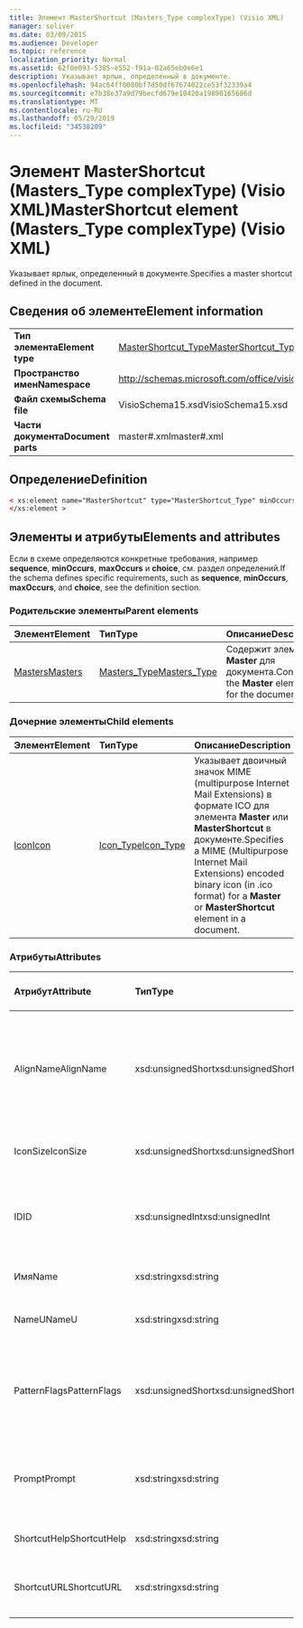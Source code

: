 ```yaml
---
title: Элемент MasterShortcut (Masters_Type complexType) (Visio XML)
manager: soliver
ms.date: 03/09/2015
ms.audience: Developer
ms.topic: reference
localization_priority: Normal
ms.assetid: 62f0e093-5385-e552-f91a-02a65eb0e6e1
description: Указывает ярлык, определенный в документе.
ms.openlocfilehash: 94ac64ff0080bf7d50df67674022ce53f32339a4
ms.sourcegitcommit: e7b38e37a9d79becfd679e10420a19890165606d
ms.translationtype: MT
ms.contentlocale: ru-RU
ms.lasthandoff: 05/29/2019
ms.locfileid: "34538209"
---
```

# <a name="mastershortcut-element-masters_type-complextype-visio-xml"></a><span data-ttu-id="741b9-103">Элемент MasterShortcut (Masters_Type complexType) (Visio XML)</span><span class="sxs-lookup"><span data-stu-id="741b9-103">MasterShortcut element (Masters_Type complexType) (Visio XML)</span></span>

<span data-ttu-id="741b9-104">Указывает ярлык, определенный в документе.</span><span class="sxs-lookup"><span data-stu-id="741b9-104">Specifies a master shortcut defined in the document.</span></span>
  
## <a name="element-information"></a><span data-ttu-id="741b9-105">Сведения об элементе</span><span class="sxs-lookup"><span data-stu-id="741b9-105">Element information</span></span>

|||
|:-----|:-----|
|<span data-ttu-id="741b9-106">**Тип элемента**</span><span class="sxs-lookup"><span data-stu-id="741b9-106">**Element type**</span></span> <br/> |[<span data-ttu-id="741b9-107">MasterShortcut_Type</span><span class="sxs-lookup"><span data-stu-id="741b9-107">MasterShortcut_Type</span></span>](mastershortcut_type-complextypevisio-xml.md) <br/> |
|<span data-ttu-id="741b9-108">**Пространство имен**</span><span class="sxs-lookup"><span data-stu-id="741b9-108">**Namespace**</span></span> <br/> |http://schemas.microsoft.com/office/visio/2012/main  <br/> |
|<span data-ttu-id="741b9-109">**Файл схемы**</span><span class="sxs-lookup"><span data-stu-id="741b9-109">**Schema file**</span></span> <br/> |<span data-ttu-id="741b9-110">VisioSchema15.xsd</span><span class="sxs-lookup"><span data-stu-id="741b9-110">VisioSchema15.xsd</span></span>  <br/> |
|<span data-ttu-id="741b9-111">**Части документа**</span><span class="sxs-lookup"><span data-stu-id="741b9-111">**Document parts**</span></span> <br/> |<span data-ttu-id="741b9-112">master#.xml</span><span class="sxs-lookup"><span data-stu-id="741b9-112">master#.xml</span></span>  <br/> |
   
## <a name="definition"></a><span data-ttu-id="741b9-113">Определение</span><span class="sxs-lookup"><span data-stu-id="741b9-113">Definition</span></span>

```XML
< xs:element name="MasterShortcut" type="MasterShortcut_Type" minOccurs="0" maxOccurs="unbounded" >
</xs:element >
```

## <a name="elements-and-attributes"></a><span data-ttu-id="741b9-114">Элементы и атрибуты</span><span class="sxs-lookup"><span data-stu-id="741b9-114">Elements and attributes</span></span>

<span data-ttu-id="741b9-115">Если в схеме определяются конкретные требования, например **sequence**, **minOccurs**, **maxOccurs** и **choice**, см. раздел определений.</span><span class="sxs-lookup"><span data-stu-id="741b9-115">If the schema defines specific requirements, such as **sequence**, **minOccurs**, **maxOccurs**, and **choice**, see the definition section.</span></span> 
  
### <a name="parent-elements"></a><span data-ttu-id="741b9-116">Родительские элементы</span><span class="sxs-lookup"><span data-stu-id="741b9-116">Parent elements</span></span>

|<span data-ttu-id="741b9-117">**Элемент**</span><span class="sxs-lookup"><span data-stu-id="741b9-117">**Element**</span></span>|<span data-ttu-id="741b9-118">**Тип**</span><span class="sxs-lookup"><span data-stu-id="741b9-118">**Type**</span></span>|<span data-ttu-id="741b9-119">**Описание**</span><span class="sxs-lookup"><span data-stu-id="741b9-119">**Description**</span></span>|
|:-----|:-----|:-----|
|[<span data-ttu-id="741b9-120">Masters</span><span class="sxs-lookup"><span data-stu-id="741b9-120">Masters</span></span>](masters-elementvisio-xml.md) <br/> |[<span data-ttu-id="741b9-121">Masters_Type</span><span class="sxs-lookup"><span data-stu-id="741b9-121">Masters_Type</span></span>](masters_type-complextypevisio-xml.md) <br/> |<span data-ttu-id="741b9-122">Содержит элементы **Master** для документа.</span><span class="sxs-lookup"><span data-stu-id="741b9-122">Contains the **Master** elements for the document.</span></span>  <br/> |
   
### <a name="child-elements"></a><span data-ttu-id="741b9-123">Дочерние элементы</span><span class="sxs-lookup"><span data-stu-id="741b9-123">Child elements</span></span>

|<span data-ttu-id="741b9-124">**Элемент**</span><span class="sxs-lookup"><span data-stu-id="741b9-124">**Element**</span></span>|<span data-ttu-id="741b9-125">**Тип**</span><span class="sxs-lookup"><span data-stu-id="741b9-125">**Type**</span></span>|<span data-ttu-id="741b9-126">**Описание**</span><span class="sxs-lookup"><span data-stu-id="741b9-126">**Description**</span></span>|
|:-----|:-----|:-----|
|[<span data-ttu-id="741b9-127">Icon</span><span class="sxs-lookup"><span data-stu-id="741b9-127">Icon</span></span>](icon-element-mastershortcut_type-complextypevisio-xml.md) <br/> |[<span data-ttu-id="741b9-128">Icon_Type</span><span class="sxs-lookup"><span data-stu-id="741b9-128">Icon_Type</span></span>](icon_type-complextypevisio-xml.md) <br/> |<span data-ttu-id="741b9-129">Указывает двоичный значок MIME (multipurpose Internet Mail Extensions) в формате ICO для элемента **Master** или **MasterShortcut** в документе.</span><span class="sxs-lookup"><span data-stu-id="741b9-129">Specifies a MIME (Multipurpose Internet Mail Extensions) encoded binary icon (in .ico format) for a **Master** or **MasterShortcut** element in a document.</span></span>  <br/> |
   
### <a name="attributes"></a><span data-ttu-id="741b9-130">Атрибуты</span><span class="sxs-lookup"><span data-stu-id="741b9-130">Attributes</span></span>

|<span data-ttu-id="741b9-131">**Атрибут**</span><span class="sxs-lookup"><span data-stu-id="741b9-131">**Attribute**</span></span>|<span data-ttu-id="741b9-132">**Тип**</span><span class="sxs-lookup"><span data-stu-id="741b9-132">**Type**</span></span>|<span data-ttu-id="741b9-133">**Обязательный**</span><span class="sxs-lookup"><span data-stu-id="741b9-133">**Required**</span></span>|<span data-ttu-id="741b9-134">**Описание**</span><span class="sxs-lookup"><span data-stu-id="741b9-134">**Description**</span></span>|<span data-ttu-id="741b9-135">**Возможные значения**</span><span class="sxs-lookup"><span data-stu-id="741b9-135">**Possible values**</span></span>|
|:-----|:-----|:-----|:-----|:-----|
|<span data-ttu-id="741b9-136">AlignName</span><span class="sxs-lookup"><span data-stu-id="741b9-136">AlignName</span></span>  <br/> |<span data-ttu-id="741b9-137">xsd:unsignedShort</span><span class="sxs-lookup"><span data-stu-id="741b9-137">xsd:unsignedShort</span></span>  <br/> |<span data-ttu-id="741b9-138">необязательный</span><span class="sxs-lookup"><span data-stu-id="741b9-138">optional</span></span>  <br/> |<span data-ttu-id="741b9-139">Указывает, выравнивается ли текст элемента в окне трафарета влево, вправо или по центру.</span><span class="sxs-lookup"><span data-stu-id="741b9-139">Specifies whether the element's text in the stencil window is aligned left, right, or center.</span></span>  <br/> |<span data-ttu-id="741b9-140">Значения для типа xsd:unsignedShort.</span><span class="sxs-lookup"><span data-stu-id="741b9-140">Values of the xsd:unsignedShort type.</span></span>  <br/> |
|<span data-ttu-id="741b9-141">IconSize</span><span class="sxs-lookup"><span data-stu-id="741b9-141">IconSize</span></span>  <br/> |<span data-ttu-id="741b9-142">xsd:unsignedShort</span><span class="sxs-lookup"><span data-stu-id="741b9-142">xsd:unsignedShort</span></span>  <br/> |<span data-ttu-id="741b9-143">необязательный</span><span class="sxs-lookup"><span data-stu-id="741b9-143">optional</span></span>  <br/> |<span data-ttu-id="741b9-144">Размер значка элемента.</span><span class="sxs-lookup"><span data-stu-id="741b9-144">The size of the element's icon.</span></span>  <br/> |<span data-ttu-id="741b9-145">Значения для типа xsd:unsignedShort.</span><span class="sxs-lookup"><span data-stu-id="741b9-145">Values of the xsd:unsignedShort type.</span></span>  <br/> |
|<span data-ttu-id="741b9-146">ID</span><span class="sxs-lookup"><span data-stu-id="741b9-146">ID</span></span>  <br/> |<span data-ttu-id="741b9-147">xsd:unsignedInt</span><span class="sxs-lookup"><span data-stu-id="741b9-147">xsd:unsignedInt</span></span>  <br/> |<span data-ttu-id="741b9-148">Обязательный</span><span class="sxs-lookup"><span data-stu-id="741b9-148">required</span></span>  <br/> |<span data-ttu-id="741b9-149">Уникальный ИД элемента в родительском элементе.</span><span class="sxs-lookup"><span data-stu-id="741b9-149">The unique ID of the element within its parent element.</span></span>  <br/> |<span data-ttu-id="741b9-150">Значения типа xsd:unsignedInt.</span><span class="sxs-lookup"><span data-stu-id="741b9-150">Values of the xsd:unsignedInt type.</span></span>  <br/> |
|<span data-ttu-id="741b9-151">Имя</span><span class="sxs-lookup"><span data-stu-id="741b9-151">Name</span></span>  <br/> |<span data-ttu-id="741b9-152">xsd:string</span><span class="sxs-lookup"><span data-stu-id="741b9-152">xsd:string</span></span>  <br/> |<span data-ttu-id="741b9-153">необязательный</span><span class="sxs-lookup"><span data-stu-id="741b9-153">optional</span></span>  <br/> |<span data-ttu-id="741b9-154">Имя элемента.</span><span class="sxs-lookup"><span data-stu-id="741b9-154">The name of the element.</span></span>  <br/> |<span data-ttu-id="741b9-155">Значения типа xsd:string.</span><span class="sxs-lookup"><span data-stu-id="741b9-155">Values of the xsd:string type.</span></span>  <br/> |
|<span data-ttu-id="741b9-156">NameU</span><span class="sxs-lookup"><span data-stu-id="741b9-156">NameU</span></span>  <br/> |<span data-ttu-id="741b9-157">xsd:string</span><span class="sxs-lookup"><span data-stu-id="741b9-157">xsd:string</span></span>  <br/> |<span data-ttu-id="741b9-158">необязательный</span><span class="sxs-lookup"><span data-stu-id="741b9-158">optional</span></span>  <br/> |<span data-ttu-id="741b9-159">Универсальное имя элемента.</span><span class="sxs-lookup"><span data-stu-id="741b9-159">The universal name of the element.</span></span>  <br/> |<span data-ttu-id="741b9-160">Значения типа xsd:string.</span><span class="sxs-lookup"><span data-stu-id="741b9-160">Values of the xsd:string type.</span></span>  <br/> |
|<span data-ttu-id="741b9-161">PatternFlags</span><span class="sxs-lookup"><span data-stu-id="741b9-161">PatternFlags</span></span>  <br/> |<span data-ttu-id="741b9-162">xsd:unsignedShort</span><span class="sxs-lookup"><span data-stu-id="741b9-162">xsd:unsignedShort</span></span>  <br/> |<span data-ttu-id="741b9-163">необязательный</span><span class="sxs-lookup"><span data-stu-id="741b9-163">optional</span></span>  <br/> |<span data-ttu-id="741b9-164">Определяет, ведет ли образец поведение в качестве пользовательского шаблона.</span><span class="sxs-lookup"><span data-stu-id="741b9-164">Determines whether a master behaves as a custom pattern.</span></span>  <br/> |<span data-ttu-id="741b9-165">Значения для типа xsd:unsignedShort.</span><span class="sxs-lookup"><span data-stu-id="741b9-165">Values of the xsd:unsignedShort type.</span></span>  <br/> |
|<span data-ttu-id="741b9-166">Prompt</span><span class="sxs-lookup"><span data-stu-id="741b9-166">Prompt</span></span>  <br/> |<span data-ttu-id="741b9-167">xsd:string</span><span class="sxs-lookup"><span data-stu-id="741b9-167">xsd:string</span></span>  <br/> |<span data-ttu-id="741b9-168">необязательный</span><span class="sxs-lookup"><span data-stu-id="741b9-168">optional</span></span>  <br/> |<span data-ttu-id="741b9-169">Подсказка о состоянии и подсказка для элемента.</span><span class="sxs-lookup"><span data-stu-id="741b9-169">The status bar and tool tip prompt for the element.</span></span>  <br/> |<span data-ttu-id="741b9-170">Значения типа xsd:string.</span><span class="sxs-lookup"><span data-stu-id="741b9-170">Values of the xsd:string type.</span></span>  <br/> |
|<span data-ttu-id="741b9-171">ShortcutHelp</span><span class="sxs-lookup"><span data-stu-id="741b9-171">ShortcutHelp</span></span>  <br/> |<span data-ttu-id="741b9-172">xsd:string</span><span class="sxs-lookup"><span data-stu-id="741b9-172">xsd:string</span></span>  <br/> |<span data-ttu-id="741b9-173">необязательный</span><span class="sxs-lookup"><span data-stu-id="741b9-173">optional</span></span>  <br/> |<span data-ttu-id="741b9-174">Строка справки для элемента.</span><span class="sxs-lookup"><span data-stu-id="741b9-174">A help string for the element.</span></span>  <br/> |<span data-ttu-id="741b9-175">Значения типа xsd:string.</span><span class="sxs-lookup"><span data-stu-id="741b9-175">Values of the xsd:string type.</span></span>  <br/> |
|<span data-ttu-id="741b9-176">ShortcutURL</span><span class="sxs-lookup"><span data-stu-id="741b9-176">ShortcutURL</span></span>  <br/> |<span data-ttu-id="741b9-177">xsd:string</span><span class="sxs-lookup"><span data-stu-id="741b9-177">xsd:string</span></span>  <br/> |<span data-ttu-id="741b9-178">необязательный</span><span class="sxs-lookup"><span data-stu-id="741b9-178">optional</span></span>  <br/> |<span data-ttu-id="741b9-179">URL-адрес элемента **MasterShortcut.**</span><span class="sxs-lookup"><span data-stu-id="741b9-179">A URL to a **MasterShortcut** element.</span></span>  <br/> |<span data-ttu-id="741b9-180">Значения типа xsd:string.</span><span class="sxs-lookup"><span data-stu-id="741b9-180">Values of the xsd:string type.</span></span>  <br/> |
   


